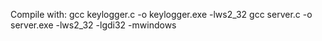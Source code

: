 Compile with:
gcc keylogger.c -o keylogger.exe -lws2_32 
gcc server.c -o server.exe -lws2_32 -lgdi32 -mwindows
